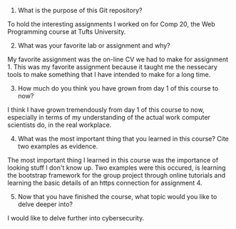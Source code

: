 1. What is the purpose of this Git repository?

To hold the interesting assignments I worked on for Comp 20, the Web
Programming course at Tufts University.

2. What was your favorite lab or assignment and why?

My favorite assignment was the on-line CV we had to make for assignment 1.
This was my favorite assignment because it taught me the nessecary tools to
make something that I have intended to make for a long time.

3. How much do you think you have grown from day 1 of this course to now?

I think I have grown tremendously from day 1 of this course to now, especially
in terms of my understanding of the actual work computer scientists do, in
the real workplace.

4. What was the most important thing that you learned in this course? Cite two
   examples as evidence.

The most important thing I learned in this course was the importance of
looking stuff I don't know up. Two examples were this occured, is learning
the bootstrap framework for the group project through online tutorials and
learning the basic details of an https connection for assignment 4.

5. Now that you have finished the course, what topic would you like to delve
   deeper into?

I would like to delve further into cybersecurity.
